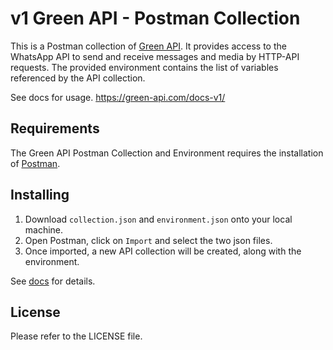 # v1 Green API - Postman Collection

This is a Postman collection of [Green API](https://green-api.com/). It provides access to the WhatsApp API to send and receive messages and media by HTTP-API requests. The provided environment contains the list of variables referenced by the API collection.

See docs for usage.
https://green-api.com/docs-v1/

## Requirements

The Green API Postman Collection and Environment requires the installation of [Postman](https://www.getpostman.com/).

## Installing

1) Download `collection.json` and `environment.json` onto your local machine.
2) Open Postman, click on `Import` and select the two json files.
3) Once imported, a new API collection will be created, along with the environment.

See [docs](https://green-api.com/docs-v1/) for details.

## License

Please refer to the LICENSE file.